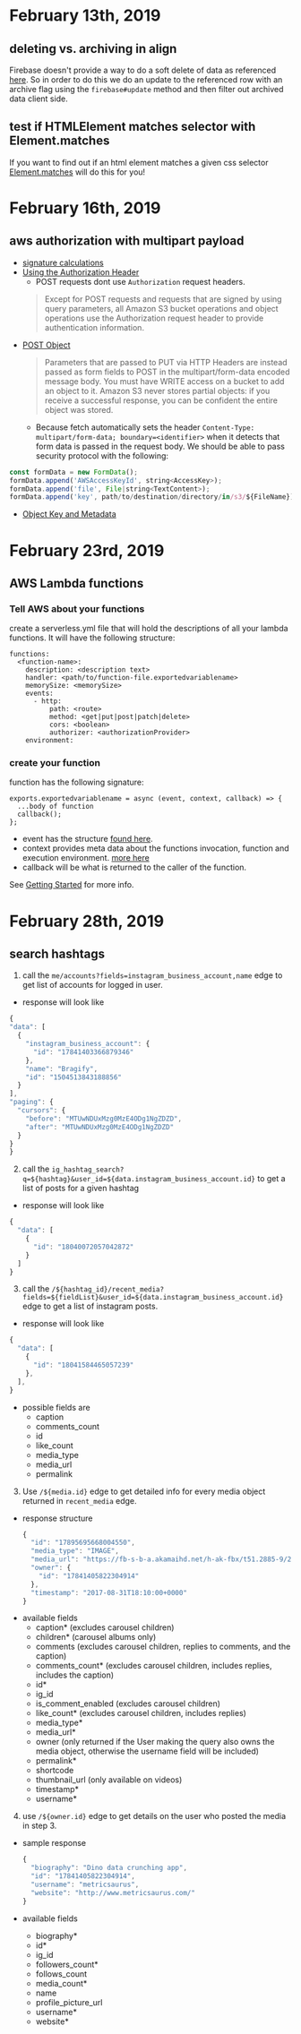 # February 13th, 2019

## deleting vs. archiving in align

Firebase doesn't provide a way to do a soft delete of data as referenced [here](https://firebase.google.com/docs/database/web/read-and-write#updating_or_deleting_data). So in order to do this we do an update to the referenced row with an archive flag using the `firebase#update` method and then filter out archived data client side.

## test if HTMLElement matches selector with Element.matches

If you want to find out if an html element matches a given css selector [Element.matches](https://developer.mozilla.org/en-US/docs/Web/API/Element/matches) will do this for you!

# February 16th, 2019

## aws authorization with multipart payload

* [signature calculations](https://docs.aws.amazon.com/AmazonS3/latest/API/sig-v4-header-based-auth.html)
* [ Using the Authorization Header](https://docs.aws.amazon.com/AmazonS3/latest/API/sigv4-auth-using-authorization-header.html#sigv4-auth-header-overview)
  - POST requests dont use `Authorization` request headers.
  > Except for POST requests and requests that are signed by using query parameters, all Amazon S3 bucket operations and object operations use the Authorization request header to provide authentication information.
* [POST Object](https://docs.aws.amazon.com/AmazonS3/latest/API/RESTObjectPOST.html)
  > Parameters that are passed to PUT via HTTP Headers are instead passed as form fields to POST in the multipart/form-data encoded message body. You must have WRITE access on a bucket to add an object to it. Amazon S3 never stores partial objects: if you receive a successful response, you can be confident the entire object was stored.
  - Because fetch automatically sets the header `Content-Type: multipart/form-data; boundary=<identifier>` when it detects that form data is passed in the request body. We should be able to pass security protocol with the following:
 ```javascript
 const formData = new FormData();
formData.append('AWSAccessKeyId', string<AccessKey>);
formData.append('file', File|string<TextContent>);
formData.append('key', path/to/destination/directory/in/s3/${FileName});
```
* [Object Key and Metadata](https://docs.aws.amazon.com/AmazonS3/latest/dev/UsingMetadata.html)

# February 23rd, 2019

## AWS Lambda functions

### Tell AWS about your functions

create a serverless.yml file that will hold the descriptions of all your lambda functions. It will have the following structure:

```
functions:
  <function-name>:
    description: <description text>
    handler: <path/to/function-file.exportedvariablename>
    memorySize: <memorySize>
    events:
      - http:
          path: <route>
          method: <get|put|post|patch|delete>
          cors: <boolean>
          authorizer: <authorizationProvider>
    environment:
```

### create your function

function has the following signature:

```
exports.exportedvariablename = async (event, context, callback) => {
  ...body of function
  callback();
};
```

* event has the structure [found here](https://stackoverflow.com/questions/41648467/getting-json-body-in-aws-lambda-via-api-gateway#answer-41656022).
* context provides meta data about the functions invocation, function and execution environment. [more here](https://docs.aws.amazon.com/lambda/latest/dg/nodejs-prog-model-context.html)
* callback will be what is returned to the caller of the function.

See [Getting Started](https://docs.aws.amazon.com/amazondynamodb/latest/developerguide/GettingStarted.NodeJs.03.html#GettingStarted.NodeJs.03.03) for more info.

# February 28th, 2019

## search hashtags

1. call the `me/accounts?fields=instagram_business_account,name` edge to get list of accounts for logged in user.
  - response will look like
  ```javascript
  {
  "data": [
    {
      "instagram_business_account": {
        "id": "17841403366879346"
      },
      "name": "Bragify",
      "id": "1504513843188856"
    }
  ],
  "paging": {
    "cursors": {
      "before": "MTUwNDUxMzg0MzE4ODg1NgZDZD",
      "after": "MTUwNDUxMzg0MzE4ODg1NgZDZD"
    }
  }
}
```

2. call the `ig_hashtag_search?q=${hashtag}&user_id=${data.instagram_business_account.id}` to get a list of posts for a given hashtag
  - response will look like
  ```javascript
  {
    "data": [
      {
        "id": "18040072057042872"
      }
    ]
  }
  ```

3. call the `/${hashtag_id}/recent_media?fields=${fieldList}&user_id=${data.instagram_business_account.id}` edge to get a list of instagram posts.
  - response will look like
  ```javascript
  {
    "data": [
      {
        "id": "18041584465057239"
      },
    ],
  }
  ```

  - possible fields are
    * caption
    * comments_count
    * id
    * like_count
    * media_type
    * media_url
    * permalink

3. Use `/${media.id}` edge to get detailed info for every media object returned in `recent_media` edge.
  - response structure
    ```javascript
    {
      "id": "17895695668004550",
      "media_type": "IMAGE",
      "media_url": "https://fb-s-b-a.akamaihd.net/h-ak-fbx/t51.2885-9/21227247_1640962412602631_3222510491855224832_n.jpg?_nc_log=1",
      "owner": {
        "id": "17841405822304914"
      },
      "timestamp": "2017-08-31T18:10:00+0000"
    }
    ```
  - available fields
    * caption* (excludes carousel children)
    * children* (carousel albums only)
    * comments (excludes carousel children, replies to comments, and the caption)
    * comments_count* (excludes carousel children, includes replies, includes the caption)
    * id*
    * ig_id
    * is_comment_enabled (excludes carousel children)
    * like_count* (excludes carousel children, includes replies)
    * media_type*
    * media_url*
    * owner (only returned if the User making the query also owns the media object, otherwise the username field will be included)
    * permalink*
    * shortcode
    * thumbnail_url (only available on videos)
    * timestamp*
    * username*

4. use `/${owner.id}` edge to get details on the user who posted the media in step 3.
  
  - sample response
    ```javascript
    {
      "biography": "Dino data crunching app",
      "id": "17841405822304914",
      "username": "metricsaurus",
      "website": "http://www.metricsaurus.com/"
    }
    ```

  - available fields
    * biography*
    * id*
    * ig_id
    * followers_count*
    * follows_count
    * media_count*
    * name
    * profile_picture_url
    * username*
    * website*
